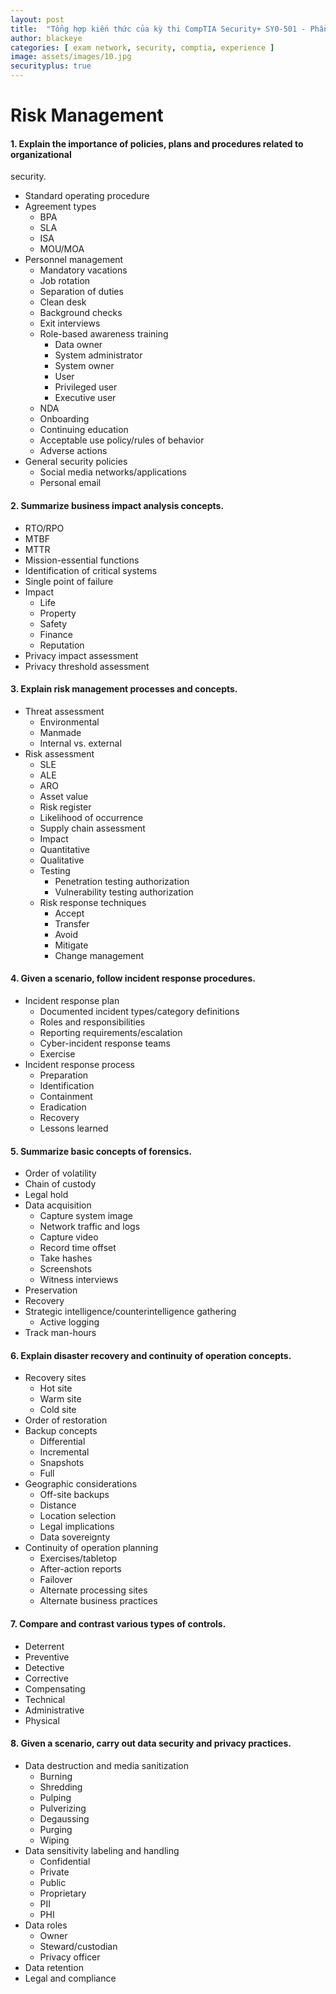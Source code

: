 ```yaml
---
layout: post
title:  "Tổng hợp kiến thức của kỳ thi CompTIA Security+ SY0-501 - Phần 05"
author: blackeye
categories: [ exam network, security, comptia, experience ]
image: assets/images/10.jpg
securityplus: true
---
```


# Risk Management
#### 1. Explain the importance of policies, plans and procedures related to organizational
security.
* Standard operating procedure
* Agreement types
    * BPA
    * SLA
    * ISA
    * MOU/MOA
* Personnel management
    * Mandatory vacations
    * Job rotation
    * Separation of duties
    * Clean desk
    * Background checks
    * Exit interviews
    * Role-based awareness training
        * Data owner
        * System administrator
        * System owner
        * User
        * Privileged user
        * Executive user
    * NDA
    * Onboarding
    * Continuing education
    * Acceptable use policy/rules of behavior
    * Adverse actions
* General security policies
    * Social media networks/applications
    * Personal email

#### 2. Summarize business impact analysis concepts.
* RTO/RPO
* MTBF
* MTTR
* Mission-essential functions
* Identification of critical systems
* Single point of failure
* Impact
    * Life
    * Property
    * Safety
    * Finance
    * Reputation
* Privacy impact assessment
* Privacy threshold assessment

#### 3. Explain risk management processes and concepts.
* Threat assessment
    * Environmental
    * Manmade
    * Internal vs. external
* Risk assessment
    * SLE
    * ALE
    * ARO
    * Asset value
    * Risk register
    * Likelihood of occurrence
    * Supply chain assessment
    * Impact
    * Quantitative
    * Qualitative
    * Testing
        * Penetration testing authorization
        * Vulnerability testing authorization
    * Risk response techniques
        * Accept
        * Transfer
        * Avoid
        * Mitigate
        * Change management

#### 4. Given a scenario, follow incident response procedures.
* Incident response plan
    * Documented incident types/category definitions
    * Roles and responsibilities
    * Reporting requirements/escalation
    * Cyber-incident response teams
    * Exercise
* Incident response process
    * Preparation
    * Identification
    * Containment
    * Eradication
    * Recovery
    * Lessons learned

#### 5. Summarize basic concepts of forensics.
* Order of volatility
* Chain of custody
* Legal hold
* Data acquisition
    * Capture system image
    * Network traffic and logs
    * Capture video
    * Record time offset
    * Take hashes
    * Screenshots
    * Witness interviews
* Preservation
* Recovery
* Strategic intelligence/counterintelligence gathering
    * Active logging
* Track man-hours

#### 6. Explain disaster recovery and continuity of operation concepts.
* Recovery sites
    * Hot site
    * Warm site
    * Cold site
* Order of restoration
* Backup concepts
    * Differential
    * Incremental
    * Snapshots
    * Full
* Geographic considerations
    * Off-site backups
    * Distance
    * Location selection
    * Legal implications
    * Data sovereignty
* Continuity of operation planning
    * Exercises/tabletop
    * After-action reports
    * Failover
    * Alternate processing sites
    * Alternate business practices

#### 7. Compare and contrast various types of controls.
* Deterrent
* Preventive
* Detective
* Corrective
* Compensating
* Technical
* Administrative
* Physical

#### 8. Given a scenario, carry out data security and privacy practices.
* Data destruction and media sanitization
    * Burning
    * Shredding
    * Pulping
    * Pulverizing
    * Degaussing
    * Purging
    * Wiping
* Data sensitivity labeling and handling
    * Confidential
    * Private
    * Public
    * Proprietary
    * PII
    * PHI
* Data roles
    * Owner
    * Steward/custodian
    * Privacy officer
* Data retention
* Legal and compliance